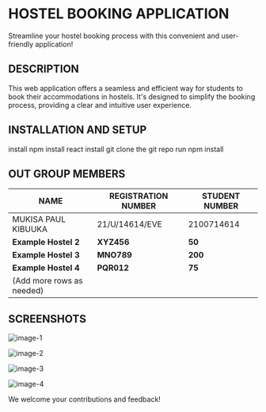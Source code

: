  # HOSTEL BOOKING APPLICATION

Streamline your hostel booking process with this convenient and user-friendly application!

## DESCRIPTION

This web application offers a seamless and efficient way for students to book their accommodations in hostels. It's designed to simplify the booking process, providing a clear and intuitive user experience.

## INSTALLATION AND SETUP
install npm
install react 
install git
clone the git repo
run npm install

## OUT GROUP MEMBERS

| NAME | REGISTRATION NUMBER | STUDENT NUMBER|
|---|---|---|
| MUKISA PAUL KIBUUKA | 21/U/14614/EVE | 2100714614|
| **Example Hostel 2** | **XYZ456** | **50** |
| **Example Hostel 3** | **MNO789** | **200** |
| **Example Hostel 4** | **PQR012** | **75** |
| (Add more rows as needed) | | |

## SCREENSHOTS

![image-1](https://github.com/mukisapaulk/hostel-booking-react-app/assets/131667087/ef4a72e8-1004-495c-b511-f9db43c33b1f)

![image-2](https://github.com/mukisapaulk/hostel-booking-react-app/assets/131667087/89bd33c4-0c6f-44da-8a1b-207f5c9b1671)

![image-3](https://github.com/mukisapaulk/hostel-booking-react-app/assets/131667087/e4665312-be8b-45f8-b3bc-52d920c1bf23)

![image-4](https://github.com/mukisapaulk/hostel-booking-react-app/assets/131667087/ad96700c-a585-45f5-87d9-ea57bfc03016)

We welcome your contributions and feedback!
